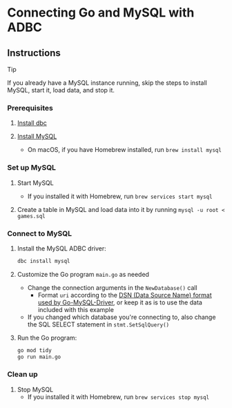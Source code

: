 # Connecting Go and MySQL with ADBC

## Instructions

> [!TIP]
> If you already have a MySQL instance running, skip the steps to install MySQL, start it, load data, and stop it.

### Prerequisites

1. [Install dbc](https://docs.columnar.tech/dbc/getting_started/installation/)

1. [Install MySQL](https://dev.mysql.com/downloads/installer/)
   - On macOS, if you have Homebrew installed, run `brew install mysql`

### Set up MySQL

1. Start MySQL
   - If you installed it with Homebrew, run `brew services start mysql`

1. Create a table in MySQL and load data into it by running `mysql -u root < games.sql`

### Connect to MySQL

1. Install the MySQL ADBC driver:

   ```sh
   dbc install mysql
   ```

1. Customize the Go program `main.go` as needed
   - Change the connection arguments in the `NewDatabase()` call
     - Format `uri` according to the [DSN (Data Source Name) format used by Go-MySQL-Driver](https://pkg.go.dev/github.com/go-sql-driver/mysql#section-readme), or keep it as is to use the data included with this example
   - If you changed which database you're connecting to, also change the SQL SELECT statement in `stmt.SetSqlQuery()`

1. Run the Go program:

   ```sh
   go mod tidy
   go run main.go
   ```

### Clean up

1. Stop MySQL
   - If you installed it with Homebrew, run `brew services stop mysql`
